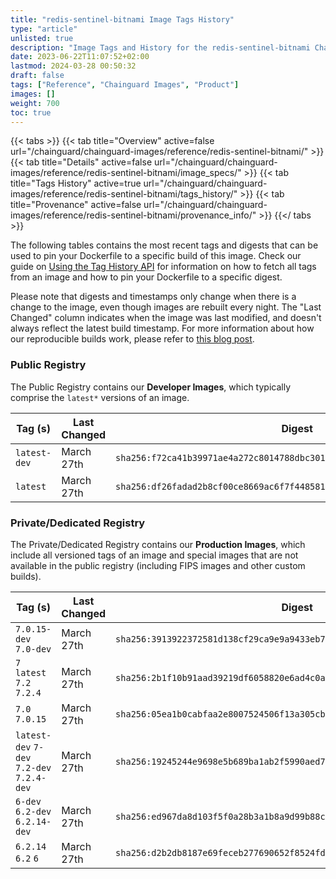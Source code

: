 ```yaml
---
title: "redis-sentinel-bitnami Image Tags History"
type: "article"
unlisted: true
description: "Image Tags and History for the redis-sentinel-bitnami Chainguard Image"
date: 2023-06-22T11:07:52+02:00
lastmod: 2024-03-28 00:50:32
draft: false
tags: ["Reference", "Chainguard Images", "Product"]
images: []
weight: 700
toc: true
---
```


{{< tabs >}}
{{< tab title="Overview" active=false url="/chainguard/chainguard-images/reference/redis-sentinel-bitnami/" >}}
{{< tab title="Details" active=false url="/chainguard/chainguard-images/reference/redis-sentinel-bitnami/image_specs/" >}}
{{< tab title="Tags History" active=true url="/chainguard/chainguard-images/reference/redis-sentinel-bitnami/tags_history/" >}}
{{< tab title="Provenance" active=false url="/chainguard/chainguard-images/reference/redis-sentinel-bitnami/provenance_info/" >}}
{{</ tabs >}}

The following tables contains the most recent tags and digests that can be used to pin your Dockerfile to a specific build of this image. Check our guide on [Using the Tag History API](/chainguard/chainguard-images/using-the-tag-history-api/) for information on how to fetch all tags from an image and how to pin your Dockerfile to a specific digest.

Please note that digests and timestamps only change when there is a change to the image, even though images are rebuilt every night. The "Last Changed" column indicates when the image was last modified, and doesn't always reflect the latest build timestamp. For more information about how our reproducible builds work, please refer to [this blog post](https://www.chainguard.dev/unchained/reproducing-chainguards-reproducible-image-builds).

### Public Registry
The Public Registry contains our **Developer Images**, which typically comprise the `latest*` versions of an image.

| Tag (s)       | Last Changed | Digest                                                                    |
|---------------|--------------|---------------------------------------------------------------------------|
|  `latest-dev` | March 27th   | `sha256:f72ca41b39971ae4a272c8014788dbc30105298370321f7335960d0d4c5976d5` |
|  `latest`     | March 27th   | `sha256:df26fadad2b8cf00ce8669ac6f7f448581d94a71e0eec057bcb10f32be70bc13` |


### Private/Dedicated Registry
The Private/Dedicated Registry contains our **Production Images**, which include all versioned tags of an image and special images that are not available in the public registry (including FIPS images and other custom builds).

| Tag (s)                                     | Last Changed | Digest                                                                    |
|---------------------------------------------|--------------|---------------------------------------------------------------------------|
|  `7.0.15-dev` `7.0-dev`                     | March 27th   | `sha256:3913922372581d138cf29ca9e9a9433eb7457a7438ef7a066d5a00e4cfe3c201` |
|  `7` `latest` `7.2` `7.2.4`                 | March 27th   | `sha256:2b1f10b91aad39219df6058820e6ad4c0a92c8808ca2cd600545007756d61cb6` |
|  `7.0` `7.0.15`                             | March 27th   | `sha256:05ea1b0cabfaa2e8007524506f13a305cb5ec606591a284be41d4fdbbb3ae8a7` |
|  `latest-dev` `7-dev` `7.2-dev` `7.2.4-dev` | March 27th   | `sha256:19245244e9698e5b689ba1ab2f5990aed7071c521c9c9c8c94bdc4fd514dd43c` |
|  `6-dev` `6.2-dev` `6.2.14-dev`             | March 27th   | `sha256:ed967da8d103f5f0a28b3a1b8a9d99b88c3ebbe533fb9a0d83f8228cb928c6bc` |
|  `6.2.14` `6.2` `6`                         | March 27th   | `sha256:d2b2db8187e69feceb277690652f8524fdb97b763170740ea0c73f923bf3e326` |

